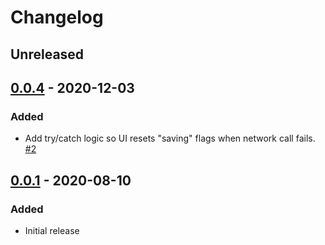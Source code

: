 # Changelog

## Unreleased

## [0.0.4](https://github.com/AndrewSouthpaw/crud-muffins/releases/tag/v0.0.4) - 2020-12-03

### Added

- Add try/catch logic so UI resets "saving" flags when network call fails. [#2](https://github.com/AndrewSouthpaw/crud-muffins/pull/2)

## [0.0.1](https://github.com/AndrewSouthpaw/crud-muffins/releases/tag/v0.0.1) - 2020-08-10

### Added

- Initial release
